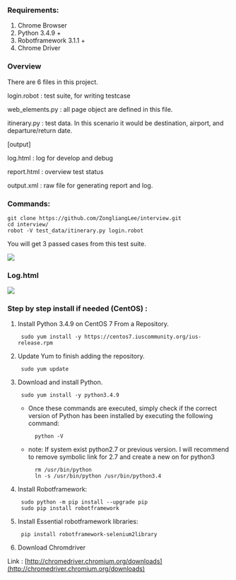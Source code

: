 ﻿﻿﻿﻿﻿### Requirements: 1. Chrome Browser 2. Python 3.4.9 + 3. Robotframework 3.1.1 + 4. Chrome Driver### Overview There are 6 files in this project. login.robot : test suite, for writing testcaseweb_elements.py : all page object are defined in this file.itinerary.py : test data.  In this scenario it would be destination, airport, and departure/return date.[output]log.html : log for develop and debugreport.html : overview test statusoutput.xml : raw file for generating report and log.### Commands:    git clone https://github.com/ZongliangLee/interview.git    cd interview/    robot -V test_data/itinerary.py login.robotYou will get 3 passed cases from this test suite.<img src="https://i.imgur.com/qr74SV8.png" a/>### Log.html<img src="https://i.imgur.com/HdDFlrB.png" a/>### Step by step install if needed (CentOS) :1. Install Python 3.4.9 on CentOS 7 From a Repository.        sudo yum install -y https://centos7.iuscommunity.org/ius-release.rpm2. Update Yum to finish adding the repository.        sudo yum update3. Download and install Python.        sudo yum install -y python3.4.9	* Once these commands are executed, simply check if the correct version of Python has been installed by executing the following command:            python -V	* note: If system exist python2.7 or previous version. I will recommend to remove symbolic link for 2.7 and create a new on for python3             rm /usr/bin/python            ln -s /usr/bin/python /usr/bin/python3.4	4. Install Robotframework:	        sudo python -m pip install --upgrade pip         sudo pip install robotframework 5. Install Essential robotframework libraries:		        pip install robotframework-selenium2library6. Download Chromdriver Link : [http://chromedriver.chromium.org/downloads](http://chromedriver.chromium.org/downloads)